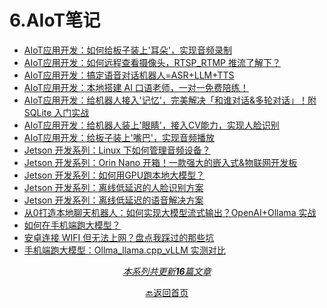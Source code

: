 # 6.AIoT笔记

- [AIoT应用开发：如何给板子装上'耳朵'，实现音频录制](docs/6.AIoT笔记/AIoT应用开发：如何给板子装上'耳朵'，实现音频录制.md)
- [AIoT应用开发：如何远程查看摄像头，RTSP_RTMP 推流了解下？](docs/6.AIoT笔记/AIoT应用开发：如何远程查看摄像头，RTSP_RTMP%20推流了解下？.md)
- [AIoT应用开发：搞定语音对话机器人=ASR+LLM+TTS](docs/6.AIoT笔记/AIoT应用开发：搞定语音对话机器人=ASR+LLM+TTS.md)
- [AIoT应用开发：本地搭建 AI 口语老师，一对一免费陪练！](docs/6.AIoT笔记/AIoT应用开发：本地搭建%20AI%20口语老师，一对一免费陪练！.md)
- [AIoT应用开发：给机器人接入'记忆'，完美解决「和谁对话&多轮对话」！附 SQLite 入门实战](docs/6.AIoT笔记/AIoT应用开发：给机器人接入'记忆'，完美解决「和谁对话&多轮对话」！附%20SQLite%20入门实战.md)
- [AIoT应用开发：给机器人装上'眼睛'，接入CV能力，实现人脸识别](docs/6.AIoT笔记/AIoT应用开发：给机器人装上'眼睛'，接入CV能力，实现人脸识别.md)
- [AIoT应用开发：给板子装上'嘴巴'，实现音频播放](docs/6.AIoT笔记/AIoT应用开发：给板子装上'嘴巴'，实现音频播放.md)
- [Jetson 开发系列：Linux 下如何管理音频设备？](docs/6.AIoT笔记/Jetson%20开发系列：Linux%20下如何管理音频设备？.md)
- [Jetson 开发系列：Orin Nano 开箱！一款强大的嵌入式&物联网开发板](docs/6.AIoT笔记/Jetson%20开发系列：Orin%20Nano%20开箱！一款强大的嵌入式&物联网开发板.md)
- [Jetson 开发系列：如何用GPU跑本地大模型？](docs/6.AIoT笔记/Jetson%20开发系列：如何用GPU跑本地大模型？.md)
- [Jetson 开发系列：离线低延迟的人脸识别方案](docs/6.AIoT笔记/Jetson%20开发系列：离线低延迟的人脸识别方案.md)
- [Jetson 开发系列：离线低延迟的语音解决方案](docs/6.AIoT笔记/Jetson%20开发系列：离线低延迟的语音解决方案.md)
- [从0打造本地聊天机器人：如何实现大模型流式输出？OpenAI+Ollama 实战](docs/6.AIoT笔记/从0打造本地聊天机器人：如何实现大模型流式输出？OpenAI+Ollama%20实战.md)
- [如何在手机端跑大模型？](docs/6.AIoT笔记/如何在手机端跑大模型？.md)
- [安卓连接 WIFI 但无法上网？盘点我踩过的那些坑](docs/6.AIoT笔记/安卓连接%20WIFI%20但无法上网？盘点我踩过的那些坑.md)
- [手机端跑大模型：Ollma_llama.cpp_vLLM 实测对比](docs/6.AIoT笔记/手机端跑大模型：Ollma_llama.cpp_vLLM%20实测对比.md)

<div style="text-align: center">

<u>*本系列共更新**16**篇文章*</u>
</div>
<div style="text-align: center">

[🔙返回首页](/)
</div>